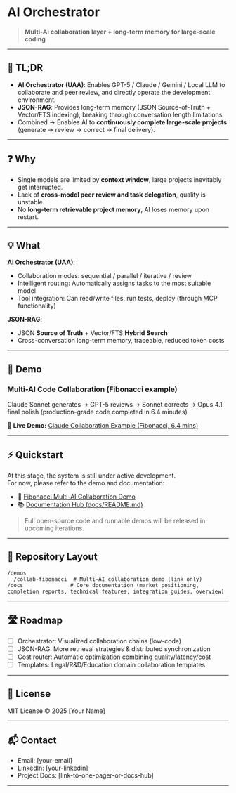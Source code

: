 # AI Orchestrator  
> **Multi-AI collaboration layer + long-term memory for large-scale coding**

---

## 🚀 TL;DR
- **AI Orchestrator (UAA)**: Enables GPT-5 / Claude / Gemini / Local LLM to collaborate and peer review, and directly operate the development environment.
- **JSON-RAG**: Provides long-term memory (JSON Source-of-Truth + Vector/FTS indexing), breaking through conversation length limitations.
- Combined → Enables AI to **continuously complete large-scale projects** (generate → review → correct → final delivery).

---

## ❓ Why
- Single models are limited by **context window**, large projects inevitably get interrupted.
- Lack of **cross-model peer review and task delegation**, quality is unstable.
- No **long-term retrievable project memory**, AI loses memory upon restart.

---

## 💡 What
**AI Orchestrator (UAA)**:
- Collaboration modes: sequential / parallel / iterative / review
- Intelligent routing: Automatically assigns tasks to the most suitable model
- Tool integration: Can read/write files, run tests, deploy (through MCP functionality)

**JSON-RAG**:
- JSON **Source of Truth** + Vector/FTS **Hybrid Search**
- Cross-conversation long-term memory, traceable, reduced token costs

---

## 🧪 Demo

### Multi-AI Code Collaboration (Fibonacci example)
Claude Sonnet generates → GPT-5 reviews → Sonnet corrects → Opus 4.1 final polish (production-grade code completed in 6.4 minutes)

🔗 **Live Demo:** [Claude Collaboration Example (Fibonacci, 6.4 mins)](https://claude.ai/share/229370a4-5628-4612-831d-6a8a526b6500)

---

## ⚡ Quickstart
At this stage, the system is still under active development.  
For now, please refer to the demo and documentation:

- 🔗 [Fibonacci Multi-AI Collaboration Demo](https://claude.ai/share/229370a4-5628-4612-831d-6a8a526b6500)  
- 📚 [Documentation Hub (docs/README.md)](./docs/README.md)

> Full open-source code and runnable demos will be released in upcoming iterations.

---

## 📂 Repository Layout

```
/demos
  /collab-fibonacci  # Multi-AI collaboration demo (link only)
/docs               # Core documentation (market positioning, completion reports, technical features, integration guides, overview)
```

---

## 🛣 Roadmap
- [ ] Orchestrator: Visualized collaboration chains (low-code)
- [ ] JSON-RAG: More retrieval strategies & distributed synchronization
- [ ] Cost router: Automatic optimization combining quality/latency/cost
- [ ] Templates: Legal/R&D/Education domain collaboration templates

---

## 📜 License
MIT License © 2025 [Your Name]

---

## 📬 Contact
- Email: [your-email]
- LinkedIn: [your-linkedin]
- Project Docs: [link-to-one-pager-or-docs-hub]

---